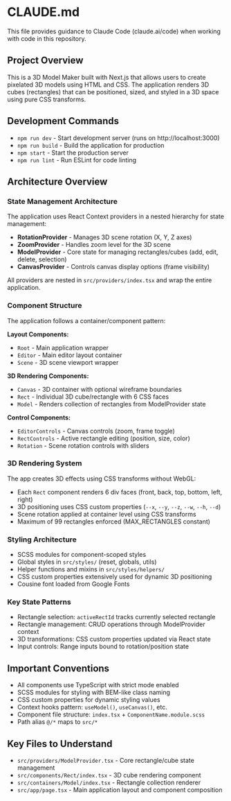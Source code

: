 # CLAUDE.md

This file provides guidance to Claude Code (claude.ai/code) when working with code in this repository.

## Project Overview

This is a 3D Model Maker built with Next.js that allows users to create pixelated 3D models using HTML and CSS. The application renders 3D cubes (rectangles) that can be positioned, sized, and styled in a 3D space using pure CSS transforms.

## Development Commands

- `npm run dev` - Start development server (runs on http://localhost:3000)
- `npm run build` - Build the application for production
- `npm start` - Start the production server
- `npm run lint` - Run ESLint for code linting

## Architecture Overview

### State Management Architecture
The application uses React Context providers in a nested hierarchy for state management:
- **RotationProvider** - Manages 3D scene rotation (X, Y, Z axes)
- **ZoomProvider** - Handles zoom level for the 3D scene
- **ModelProvider** - Core state for managing rectangles/cubes (add, edit, delete, selection)
- **CanvasProvider** - Controls canvas display options (frame visibility)

All providers are nested in `src/providers/index.tsx` and wrap the entire application.

### Component Structure
The application follows a container/component pattern:

**Layout Components:**
- `Root` - Main application wrapper
- `Editor` - Main editor layout container
- `Scene` - 3D scene viewport wrapper

**3D Rendering Components:**
- `Canvas` - 3D container with optional wireframe boundaries
- `Rect` - Individual 3D cube/rectangle with 6 CSS faces
- `Model` - Renders collection of rectangles from ModelProvider state

**Control Components:**
- `EditorControls` - Canvas controls (zoom, frame toggle)
- `RectControls` - Active rectangle editing (position, size, color)
- `Rotation` - Scene rotation controls with sliders

### 3D Rendering System
The app creates 3D effects using CSS transforms without WebGL:
- Each `Rect` component renders 6 div faces (front, back, top, bottom, left, right)
- 3D positioning uses CSS custom properties (`--x`, `--y`, `--z`, `--w`, `--h`, `--d`)
- Scene rotation applied at container level using CSS transforms
- Maximum of 99 rectangles enforced (MAX_RECTANGLES constant)

### Styling Architecture
- SCSS modules for component-scoped styles
- Global styles in `src/styles/` (reset, globals, utils)
- Helper functions and mixins in `src/styles/helpers/`
- CSS custom properties extensively used for dynamic 3D positioning
- Cousine font loaded from Google Fonts

### Key State Patterns
- Rectangle selection: `activeRectId` tracks currently selected rectangle
- Rectangle management: CRUD operations through ModelProvider context
- 3D transformations: CSS custom properties updated via React state
- Input controls: Range inputs bound to rotation/position state

## Important Conventions

- All components use TypeScript with strict mode enabled
- SCSS modules for styling with BEM-like class naming
- CSS custom properties for dynamic styling values
- Context hooks pattern: `useModel()`, `useCanvas()`, etc.
- Component file structure: `index.tsx` + `ComponentName.module.scss`
- Path alias `@/*` maps to `src/*`

## Key Files to Understand

- `src/providers/ModelProvider.tsx` - Core rectangle/cube state management
- `src/components/Rect/index.tsx` - 3D cube rendering component
- `src/containers/Model/index.tsx` - Rectangle collection renderer
- `src/app/page.tsx` - Main application layout and component composition